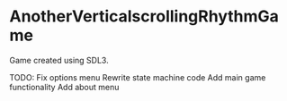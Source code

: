 # AnotherVerticalscrollingRhythmGame

Game created using SDL3.

TODO: 
Fix options menu
Rewrite state machine code
Add main game functionality
Add about menu

